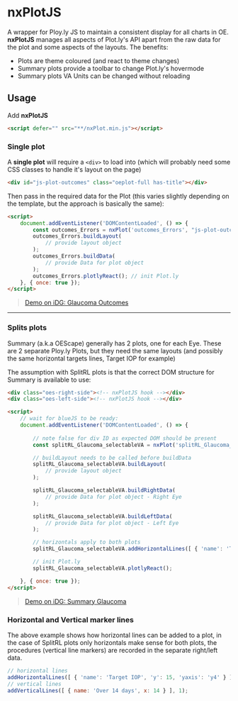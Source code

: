 # nxPlotJS

A wrapper for Ploy.ly JS to maintain a consistent display for all charts in OE. **nxPlotJS** manages all aspects of Plot.ly's API apart from the raw data for the plot and some aspects of the layouts. The benefits:

* Plots are theme coloured (and react to theme changes)
* Summary plots provide a toolbar to change Plot.ly's hovermode
* Summary plots VA Units can be changed without reloading


## Usage

Add **nxPlotJS**
```html
<script defer="" src="**/nxPlot.min.js"></script>
```

### Single plot

A **single plot** will require a `<div>` to load into (which will probably need some CSS classes to handle it's layout on the page)
```html
<div id="js-plot-outcomes" class="oeplot-full has-title"></div>
```

Then pass in the required data for the Plot (this varies slightly depending on the template, but the approach is basically the same):
```html
<script>
	document.addEventListener('DOMContentLoaded', () => {
		const outcomes_Errors = nxPlot('outcomes_Errors', "js-plot-outcomes"); // request template and provide div id
		outcomes_Errors.buildLayout(
			// provide layout object 
		);
		outcomes_Errors.buildData(
			// provide Data for plot object
		);
		outcomes_Errors.plotlyReact(); // init Plot.ly
	}, { once: true });
</script>
```

> [Demo on iDG: Glaucoma Outcomes](https://idg.knowego.com/edge/analytics/glaucoma-outcomes/)

---

### Splits plots

Summary (a.k.a OEScape) generally has 2 plots, one for each Eye. These are 2 separate Ploy.ly Plots, but they need the same layouts (and possibly the same horizontal targets lines, Target IOP for example)

The assumption with SplitRL plots is that the correct DOM structure for Summary is available to use:

```html
<div class="oes-right-side"><!-- nxPlotJS hook --></div>
<div class="oes-left-side"><!-- nxPlotJS hook --></div>
```

```html
<script>
	// wait for blueJS to be ready:
	document.addEventListener('DOMContentLoaded', () => {
        
		// note false for div ID as expected DOM should be present
		const splitRL_Glaucoma_selectableVA = nxPlot('splitRL_Glaucoma_selectableVA', false);

		// buildLayout needs to be called before buildData
		splitRL_Glaucoma_selectableVA.buildLayout(
			// provide layout object 
        );

		splitRL_Glaucoma_selectableVA.buildRightData(
			// provide Data for plot object - Right Eye
		);

		splitRL_Glaucoma_selectableVA.buildLeftData(
			// provide Data for plot object - Left Eye
		);

		// horizontals apply to both plots
		splitRL_Glaucoma_selectableVA.addHorizontalLines([ { 'name': 'Target IOP', 'y': 15, 'yaxis': 'y4' } ]);

		// init Plot.ly
		splitRL_Glaucoma_selectableVA.plotlyReact();

	}, { once: true });
</script>
```

> [Demo on iDG: Summary Glaucoma ](https://idg.knowego.com/edge/oes/glaucoma/)

### Horizontal and Vertical marker lines

The above example shows how horizontal lines can be added to a plot, in the case of SplitRL plots only horizontals make sense for both plots, the procedures (vertical line markers) are recorded in the separate right/left data.

```js
// horizontal lines 
addHorizontalLines([ { 'name': 'Target IOP', 'y': 15, 'yaxis': 'y4' } ]);
// vertical lines
addVerticalLines([ { name: 'Over 14 days', x: 14 } ], 1);
```



